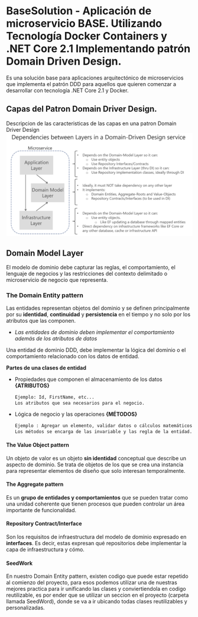 # BaseSolution - Aplicación de microservicio BASE. Utilizando Tecnología Docker Containers y .NET Core 2.1 Implementando patrón Domain Driven Design.
Es una solución base para aplicaciones arquitectónico de microservicios que implementa el patrón DDD para aquellos que quieren comenzar a desarrollar con tecnología .NET Core 2.1 y Docker.
## Capas del Patron Domain Driver Design.
Descripcion de las caracteristicas de las capas en una patron Domain Driver Design
![Patron DDD](https://github.com/JohanVillegas/BaseSolution/blob/master/img/ddd.png) 

## Domain Model Layer
El modelo de dominio debe capturar las reglas, el comportamiento, el lenguaje de negocios y las restricciones del contexto delimitado o microservicio de negocio que representa.

### The Domain Entity pattern
Las entidades representan objetos del dominio y se definen principalmente por su **identidad**, **continuidad** y **persistencia** en el tiempo y no solo por los atributos que las componen.

  - *Las entidades de dominio deben implementar el comportamiento además de los atributos de datos*
  
  Una entidad de dominio DDD, debe implementar la lógica del dominio o el comportamiento relacionado con los datos de entidad.

  **Partes de una clases de entidad**
  - Propiedades que componen el almacenamiento de los datos **{ATRIBUTOS}**
  
    ```
    Ejemplo: Id, FirstName, etc...
    Los atributos que sea necesarios para el negocio.
    ```

  - Lógica de negocio y las operaciones **{MÉTODOS}**

    ```
    Ejemplo : Agregar un elemento, validar datos o cálculos matemáticos
    Los métodos se encarga de las invariable y las regla de la entidad.
    ```

#### The Value Object pattern
Un objeto de valor es un objeto **sin identidad** conceptual que describe un aspecto de dominio. Se trata de objetos de los que se crea una instancia para representar elementos de diseño que solo interesan temporalmente. 

#### The Aggregate pattern
Es un **grupo de entidades y comportamientos** que se pueden tratar como una unidad coherente que tienen procesos que pueden controlar un área importante de funcionalidad.

#### Repository Contract/Interface
Son los requisitos de infraestructura del modelo de dominio expresado en **interfaces**. Es decir, estas expresan qué repositorios debe implementar la capa de infraestructura y cómo.

#### SeedWork
En nuestro Domain Entity pattern, existen codigo que puede estar repetido al comienzo del proyecto, para esos podemos utilizar una de nuestras mejores practica para ir unificando las clases y conviertiendola en codigo reutilizable, es por ender que se utilizar un seccion en el proyecto (carpeta llamada SeedWord), donde se va a ir ubicando todas clases reutilizables y personalizadas.
